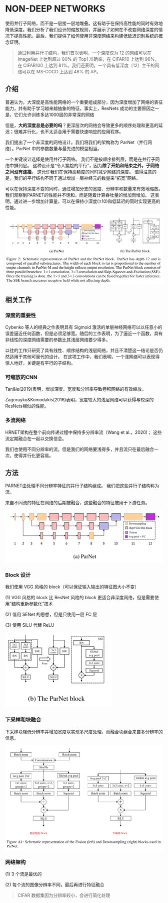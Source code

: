 # NON-DEEP NETWORKS

使用并行子网络，而不是一层接一层地堆叠。这有助于在保持高性能的同时有效地降低深度。我们分析了我们设计的缩放规则，并展示了如何在不改变网络深度的情况下提高性能。最后，我们提供了如何使用非深度网络来构建低延迟识别系统的概念证明。

> 通过利用并行子结构，我们首次表明，一个深度仅为 12 的网络可以在 ImageNet 上达到超过 80% 的 Top1 准确率，在 CIFAR10 上达到 96%，在 CIFAR100 上达到 81%。我们还表明，一个具有低深度（12）主干的网络可以在 MS-COCO 上达到 48% 的 AP。

## 介绍

普遍认为，大深度是高性能网络的一个重要组成部分，因为深度增加了网络的表征能力，并有助于学习越来越抽象的特征。事实上，ResNets 成功的主要原因之一是，它们允许训练多达1000层的非常深的网络

但是，**大的深度总是必要的吗**？更深层次的网络会导致更多的顺序处理和更高的延迟；很难并行化，也不太适合用于需要快速响应的应用程序。

我们提出了一个非深度的网络设计。我们将我们的架构称为 ParNet（并行网络）。ParNet 中的参数数量与最先进的模型相当。

一个关键设计选择是使用并行子网络。 我们不是按顺序排列层，而是在并行子网络中排列层。 这种设计是“令人尴尬的平行”，因为**除了开始和结束之外，子网络之间没有连接**。 这允许我们在保持高精度的同时减少网络的深度。 值得注意的是，我们的平行结构不同于通过增加一层神经元的数量来“拓宽”网络。 

可以在保持深度不变的同时，通过增加分支的宽度、分辨率和数量来有效地缩放。 我们观察到PARNET的性能并不饱和，而是随着计算吞吐量的增加而增加。 这表明，通过进一步增加计算量，可以在保持小深度(±10)和低延迟的同时实现更高的性能。 

![网络架构](images/image-20221215153902366.png)



## 相关工作

### 深度的重要性

Cybenko 等人的经典之作表明具有 Sigmoid 激活的单层神经网络可以以任意小的误差逼近任何函数，但是必须足够宽。随后的工作表明，为了逼近一个函数，具有非线性的深度网络需要的参数比其浅层网络要少得多。  

以往的工作只研究了具有线性、顺序结构的浅层网络，并且不清楚这一结论是否仍然适用于其他可替代的设计。 在这项工作中，我们表明，一个浅网络可以表现得惊人地好，关键是有平行的子结构。 

### 可缩放的CNN

Tan&le(2019)表明，增加深度、宽度和分辨率导致卷积网络的有效缩放。

 Zagoruyko&Komodakis(2016)表明，宽度较大的浅层网络可以获得与较深的ResNets相似的性能。

### 多流网络

 HRNET架构在整个前向传递过程中保持多分辨率流（Wang et al.，2020)； 这些流定期融合在一起以交换信息。 

我们也使用不同分辨率的流，但是我们的网络要浅得多，并且流只在最后融合一次，使得并行化更容易。 

## 方法



 PARNET由处理不同分辨率特征的并行子结构组成。 我们把这些并行子结构称为流。 

来自不同流的特征在网络的后期被融合，这些融合的特征被用于下游任务。 

![image-20221215154440719](images/image-20221215154440719.png)



### Block 设计

我们使用 VGG 风格的 block（可以保证输入输出的特征图大小不变）

(1) VGG 风格的 block 比 ResNet 风格的 block 更适合非深度网络，但是需要使用“结构重新参数化”技术

(2) 借用 SENet 的思想，但是只使用一层 FC 层

(3) 使用 SiLU 代替 ReLU

![parnet-block](images/image-20221215155125210.png)

### 下采样和块融合

下采样块降低分辨率并增加宽度以实现多尺度处理，而融合块组合来自多分辨率的信息。 

![image-20221215155942143](images/image-20221215155942143.png)

### 网络架构

(1) 3 个流是最优的

(2) 每个流的图像分辨率不同，最后再进行特征融合

> CIFAR 数据集因为分辨率较小，会进行简化处理





















